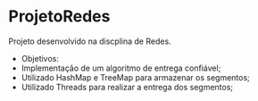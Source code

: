 # ProjetoRedes

Projeto desenvolvido na discplina de Redes.

- Objetivos:
- Implementação de um algoritmo de entrega confiável;
- Utilizado HashMap e TreeMap para armazenar os segmentos;
- Utilizado Threads para realizar a entrega dos segmentos;
